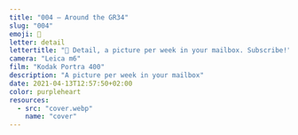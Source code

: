 ```yaml
---
title: "004 — Around the GR34"
slug: "004"
emoji: 👀
letter: detail
lettertitle: "👀 Detail, a picture per week in your mailbox. Subscribe!"
camera: "Leica m6"
film: "Kodak Portra 400"
description: "A picture per week in your mailbox"
date: 2021-04-13T12:57:50+02:00
color: purpleheart
resources:
  - src: "cover.webp"
    name: "cover"
---
```

